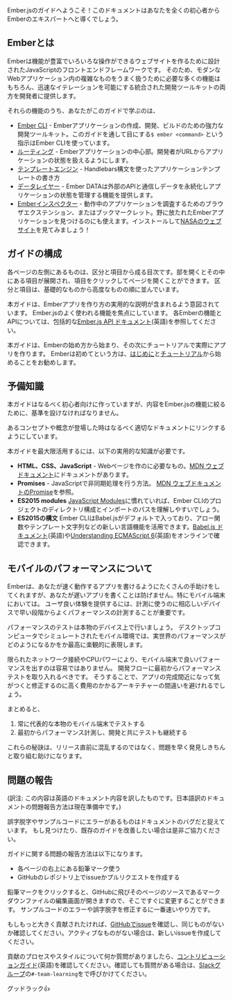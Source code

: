 <!--
Welcome to the Ember.js Guides! This documentation will take you from
total beginner to Ember expert.
-->

Ember.jsのガイドへようこそ！このドキュメントはあなたを全くの初心者からEmberのエキスパートへと導くでしょう。

<!--
## What is Ember?
-->

## Emberとは

<!--
Ember is a JavaScript front-end framework designed to help you build websites with rich and complex user interactions.
It does so by providing developers both with many features that are essential to manage complexity in modern web applications,
as well as an integrated development toolkit that enables rapid iteration.
-->

Emberは機能が豊富でいろいろな操作ができるウェブサイトを作るために設計されたJavaScriptのフロントエンドフレームワークです。
そのため、モダンなWebアプリケーション内の複雑なものをうまく扱うために必要な多くの機能はもちろん、迅速なイテレーションを可能にする統合された開発ツールキットの両方を開発者に提供します。

<!--
Some of these features that you'll learn about in the guides are:
-->

それらの機能のうち、あなたがこのガイドで学ぶのは、

<!--
* [Ember CLI](./configuring-ember/configuring-ember-cli/) - A robust development toolkit to create, develop, and build Ember applications. When you see an `$ ember <command>` instruction throughout the guides, that's Ember CLI!
* [Routing](./routing) - The central part of an Ember application. Enables developers to drive the application state from the URL.
* [Templating engine](./templates/handlebars-basics/) - Use Handlebars syntax to write your application's templates
* [Data layer](./models/) - Ember Data provides a consistent way to communicate with external APIs and manage application state
* [Ember Inspector](./ember-inspector/) - A browser extension, or bookmarklet, to inspect your application live. It's also useful for spotting Ember applications in the wild, try to install it and open up the [NASA website](https://www.nasa.gov/)!
-->

* [Ember CLI](./configuring-ember/configuring-ember-cli/) - Emberアプリケーションの作成、開発、ビルドのための強力な開発ツールキット。このガイドを通して目にする`$ ember <command>` という指示はEmber CLIを使っています。
* [ルーティング](./routing) - Emberアプリケーションの中心部。開発者がURLからアプリケーションの状態を扱えるようにします。
* [テンプレートエンジン](./templates/handlebars-basics/) - Handlebars構文を使ったアプリケーションテンプレートの書き方
* [データレイヤー](./models) - Ember DATAは外部のAPIと通信しデータを永続化しアプリケーションの状態を管理する機能を提供します。
* [Emberインスペクター](./ember-inspector) - 動作中のアプリケーションを調査するためのブラウザエクステンション、またはブックマークレット。野に放たれたEmberアプリケーションを見つけるのにも使えます。インストールして[NASAのウェブサイト](https://www.nasa.gov/)を見てみましょう！

<!--
## Organization
-->

## ガイドの構成

<!--
On the left side of each Guides page is a table of contents,
organized into sections that can be expanded to show the topics
they cover. Both the sections and the topics within each section are
ordered from basic to advanced concepts.
-->

各ページの左側にあるものは、区分と項目から成る目次です。部を開くとその中にある項目が展開され、項目をクリックしてページを開くことができます。
区分と項目は、基礎的なものから高度なものの順に並んでいます。

<!--
The Guides are intended to contain practical explanations of how to
build Ember apps, focusing on the most widely-used features of Ember.js.
For comprehensive documentation of every Ember feature and API, see the
[Ember.js API documentation](http://emberjs.com/api/).
-->

本ガイドは、Emberアプリを作り方の実用的な説明が含まれるよう意図されています。
Ember.jsのよく使われる機能を焦点にしています。
各Emberの機能とAPIについては、包括的な[Ember.js API ドキュメント](http://emberjs.com/api/)(英語)を参照してください。

<!--
The Guides begin with an explanation of how to get started with Ember,
followed by a tutorial on how to build your first Ember app.
If you're brand new to Ember,
we recommend you start off by following along with these first two sections of the Guides.
-->

本ガイドは、Emberの始め方から始まり、その次にチュートリアルで実際にアプリを作ります。
Emberは初めてという方は、[はじめに](./getting-started/quick-start)と[チュートリアル](./tutorial/ember-cli)から始めることをお勧めします。

<!--
## Assumptions
-->

## 予備知識

<!--
While we try to make the Guides as beginner-friendly as we can,
we must establish a baseline so that the guides can keep focused on Ember.js functionality.
We will try to link to appropriate documentation whenever a concept is introduced.
-->

本ガイドはなるべく初心者向けに作っていますが、内容をEmber.jsの機能に絞るために、基準を設けなければなりません。

あるコンセプトや概念が登場した時はなるべく適切なドキュメントにリンクするようにしています。

<!--
To make the most out of the guides, you should have a working knowledge of:
-->

本ガイドを最大限活用するには、以下の実用的な知識が必要です。

<!--
* **HTML, CSS, JavaScript** - the building blocks of web pages. You can find documentation of each of these technologies at the [Mozilla Developer Network][mdn].
* **Promises** - the native way to deal with asynchrony in your JavaScript code. See the relevant [Mozilla Developer Network][promises] section.
* **ES2015 modules** - you will better understand [Ember CLI's][ember-cli] project structure and import paths if you are comfortable with [JavaScript Modules][js-modules].
* **ES2015 syntax** - Ember CLI comes with Babel.js by default so you can
take advantage of newer language features such as arrow functions, template
strings, destructuring, and more. You can check the
[Babel.js documentation][babeljs] or read [Understanding ECMAScript 6][es6]
online.
-->


* **HTML、CSS、JavaScript** - Webページを作のに必要なもの。[MDN ウェブドキュメント](https://developer.mozilla.org/ja/)にドキュメントがあります。
* **Promises** - JavaScriptで非同期処理を行う方法。 [MDN ウェブドキュメントのPromise](https://developer.mozilla.org/ja/docs/Web/JavaScript/Reference/Global_Objects/Promise)を参照。
* **ES2015 modules**  [JavaScript Modules][js-modules]に慣れていれば、Ember CLIのプロジェクトのディレクトリ構成とインポートのパスを理解しやすいでしょう。
* **ES2015の構文** Ember CLIはBabel.jsがデフォルトで入っており、アロー関数やテンプレート文字列などの新しい言語機能を活用できます。[Babel.js ドキュメント][babeljs](英語)や[Understanding ECMAScript 6][es6](英語)をオンラインで確認できます。


<!--
## A Note on Mobile Performance
-->

## モバイルのパフォーマンスについて

<!--
Ember will do a lot to help you write fast apps, but it can't prevent you from
writing a slow one. This is especially true on mobile devices. To deliver a great
experience, it's important to measure performance early and often, and with a diverse
set of devices.
-->

Emberは、あなたが速く動作するアプリを書けるようにたくさんの手助けをしてくれますが、あなたが遅いアプリを書くことは防げません。特にモバイル端末においては。
ユーザ良い体験を提供するには、計測に使うのに相応しいデバイスで早い段階からよくパフォーマンスの計測することが重要です。

<!--
Make sure you are testing performance on real devices. Simulated mobile
environments on a desktop computer give an optimistic-at-best representation of
what your real world performance will be like. The more operating systems and
hardware configurations you test, the more confident you can be.
-->

パフォーマンスのテストは本物のデバイス上で行いましょう。
デスクトップコンピュータでシミュレートされたモバイル環境では、実世界のパフォーマンスがどのようになるかをか最高に楽観的に表現します。

<!--
Due to their limited network connectivity and CPU power, great performance on
mobile devices rarely comes for free. You should integrate performance testing
into your development workflow from the beginning. This will help you avoid
making costly architectural mistakes that are much harder to fix if you only
notice them once your app is nearly complete.
-->

限られたネットワーク接続やCPUパワーにより、モバイル端末で良いパフォーマンスを出すのは容易ではありません。
開発フローに最初からパフォーマンステストを取り入れるべきです。
そうすることで、アプリの完成間近になって気がつくと修正するのに高く費用のかかるアーキテチャーの間違いを避けれるでしょう。

<!--
In short:
-->

まとめると、

<!--
1. Always test on real, representative mobile devices.
2. Measure performance from the beginning, and keep testing as your app
   develops.
-->

1. 常に代表的な本物のモバイル端末でテストする
2. 最初からパフォーマンス計測し、開発と共にテストも継続する

<!--
These tips will help you identify problems early so they can be addressed systematically, rather than
in a last-minute scramble.
-->

これらの秘訣は、リリース直前に混乱するのではなく、問題を早く発見しきちんと取り組む助けになります。

<!--
## Reporting a problem
-->

## 問題の報告

(訳注: この内容は英語のドキュメント内容を訳したものです。日本語訳のドキュメントの問題報告方法は現在準備中です。)

<!--
Typos, missing words, and code samples with errors are all considered
documentation bugs. If you spot one of them, or want to otherwise improve
the existing guides, we are happy to help you help us!
-->

誤字脱字やサンプルコードにエラーがあるものはドキュメントのバグだと捉えています。
もし見つけたり、既存のガイドを改善したい場合は是非ご協力ください。

<!--
Some of the more common ways to report a problem with the guides are:
-->

ガイドに関する問題の報告方法は以下になります。

<!--
* Using the pencil icon on the top-right of each guide page
* Opening an issue or pull request to [the GitHub repository][gh-guides]
-->

* 各ページの右上にある鉛筆マーク使う
* GitHubのレポジトリ上でissueかプルリクエストを作成する

<!--
Clicking the pencil icon will bring you to GitHub's editor for that
guide so you can edit right away, using the Markdown markup language.
This is the fastest way to correct a typo, a missing word, or an error in
a code sample.
-->

鉛筆マークをクリックすると、GitHubに飛びそのページのソースであるマークダウンファイルの編集画面が開きますので、そこですぐに変更することができます。
サンプルコードのエラーや誤字脱字を修正するに一番速いやり方です。

<!--
If you wish to make a more significant contribution be sure to check our
[issue tracker][gh-guides-issues] to see if your issue is already being
addressed. If you don't find an active issue, open a new one.
-->

もしもっと大きく貢献されたければ、[GitHubでissue][gh-guides-issues]を確認し、同じものがないか確認してください。アクティブなものがない場合は、新しいissueを作成してください。

<!--
If you have any questions about styling or the contributing process, you
can check out our [contributing guide][gh-guides-contributing]. If your
question persists, reach us at `#-team-learning` on the [Slack
group][slackin].
-->

貢献のプロセスやスタイルについて何か質問がありましたら、[コントリビューションガイド][gh-guides-contributing](英語)を確認してください。確認しても質問がある場合は、[Slackグループ][slackin]の`#-team-learning`をで呼びかけてください。

<!--
Good luck!
-->

グッドラック👍


[ember-cli]: https://ember-cli.com/

[mdn]: https://developer.mozilla.org/en-US/docs/Web
[promises]: https://developer.mozilla.org/en-US/docs/Web/JavaScript/Reference/Global_Objects/Promise
[js-modules]: http://jsmodules.io/
[babeljs]: https://babeljs.io/docs/learn-es2015/
[es6]: https://leanpub.com/understandinges6/read

[gh-guides]: https://github.com/emberjs/guides/
[gh-guides-issues]: https://github.com/emberjs/guides/issues
[gh-guides-contributing]: https://github.com/emberjs/guides/blob/master/CONTRIBUTING.md

[slackin]: https://ember-community-slackin.herokuapp.com/
